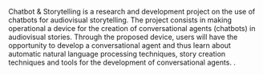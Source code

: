 
Chatbot & Storytelling is a research and development project on the use of chatbots for audiovisual storytelling. The project consists in making operational a device for the creation of conversational agents (chatbots) in audiovisual stories. Through the proposed device, users will have the opportunity to develop a conversational agent and thus learn about automatic natural language processing techniques, story creation techniques and tools for the development of conversational agents. . 
